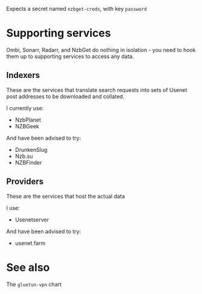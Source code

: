 Expects a secret named `nzbget-creds`, with key `password`

# Supporting services

Ombi, Sonarr, Radarr, and NzbGet do nothing in isolation - you need to hook them up to supporting services to access any data.

## Indexers

These are the services that translate search requests into sets of Usenet post addresses to be downloaded and collated.

I currently use:

* NzbPlanet
* NZBGeek

And have been advised to try:

* DrunkenSlug
* Nzb.su
* NZBFinder

## Providers

These are the services that host the actual data

I use:

* Usenetserver

And have been advised to try:

* usenet.farm

# See also

The `gluetun-vpn` chart
